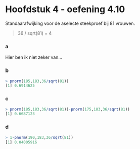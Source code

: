 # Hoofdstuk 4 - oefening 4.10

Standaarafwijking voor de aselecte steekproef bij 81 vrouwen.

> 36 / sqrt(81) = 4

### a
Hier ben ik niet zeker van...

### b

```R
> pnorm(185,183,36/sqrt(81))
[1] 0.6914625
```

### c

```R
> pnorm(185,183,36/sqrt(81))-pnorm(175,183,36/sqrt(81))
[1] 0.6687123
```

### d

```R
> 1-pnorm(190,183,36/sqrt(81))
[1] 0.04005916
```

